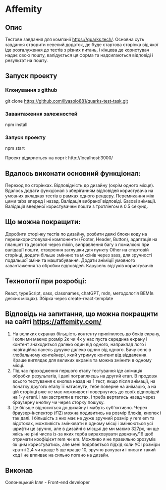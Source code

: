 # Affemity

## Опис

Тестове завдання для компанії https://quarks.tech/. Основна суть завдання створити невелий додаток, де буде стартова сторінка від якої іде розгалуження до тестів з різних питань, і кінцева де користувач надає свою пошту, валідується ця форма та надсилаються відповіді і результат на пошту.

## Запуск проекту

### Клонування з github

git clone https://github.com/ilyasolo881/quarks-test-task.git

### Завантаження залежностей

npm install

### Запуск проекту

npm start

Проект відкриється на порті: http://localhost:3000/

## Вдалось виконати основний функціонал:

Переход по сторінках. Відповідність до дизайну (окрім одного місця). Вдалось додати функціонал з зберіганням відповідей користувача на умовних вкладках тестів в рамках одного рендеру. Перемикання між цими tabs вперед і назад. Валідація вибраної відповіді. Базові анімації. Валідація введеної користувачем пошти з тротлінгом в 0.5 секунд.

## Що можна покращити:

Доробити сторінку тестів по дизайну, розбити деякі блоки коду на перевикористовувані компоненти (Footer, Header, Button), адаптація на планшет та десктоп через mixin, виправлення багу з помилкою при валідації пошти, створення заглушки для пункту Other на стартовій сторінці, додати більше змінних та міксінів через sass, для зручності подальшої зміни та маштабування. Додати аніміції умовного завантаження та обробки відповідей. Карусель відгуків користувачів

## Технології при розробці:

React, typeScript, sass, classnames, chatGPT, mdn, методологія BEM(в деяких місцях). Збірка через create-react-template

## Відповідь на запитання, що можна покращити на сайті https://affemity.com/

1. На великих екранах більшість контенту приліпилось до боків екрану, і коли ми маємо розмір 2к чи 4к у нас пуста середина екрану і контент знаходиться далеко один від одного, наприклад лого і навігаційна панель дуууже далеко однин від одного. Бачу сенс в глобальному контейнері, який утримує контент від віддалення. Краще виглядає для великих екранів та можна змінити в одному місці.
2. Під час проходження першого етапу тестування іде анімація обробки результатів, і далі потрапляєшь на другий етап. В продовж всього тестування є кнопка назад на 1 тест, якщо після анімації, на початку другого етапу її натиснути, тебе поверне на анімацію, а на цій сторінці вже не має можливості повернутись до своїх відповідей на 1-у етапі. І ми застрягли в тестах, і треба вертатись назад через браузерну кнопку чи через сторку пошуку.
3. Це більше відноситься до дизайну і мабуть суб'єктивно. Через браузер-інспектор (f12) можна подивитись на розмір блоків, кнопок і так далі. І більшість з них має не дуже зручний розмір у rem em та відстоках, можливість змінювати в одному місці і змінюються усі шрифти це зручно, але в дизайні є місцья де ми маємо 327px, чи ще якісь не ріні числа із-за яких терба вираховувати довжину/16 щоб отримати коофіцієнт rem чи em. Можливо я не правильно зрозумів як цим користуватись, але мені подобається підхід коли УСІ розміри кратні 2,4 чи краще 5 ще краще 10, зручно рахувати і писати такий код і не впливає на сильно погано на дизайн.

## Виконав

Солонецький Ілля - Front-end developer
